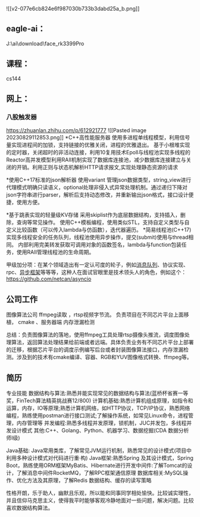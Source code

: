 ![[v2-077e6cb824e6f987030b733b3dabd25a_b.png]]


## eagle-ai：
J:\ai\download\face_rk3399Pro

## 课程：
cs144


## 网上：

### 八股触发器
https://zhuanlan.zhihu.com/p/612921777
![[Pasted image 20230829112853.png]]
*C++高性能服务器
使用多进程单线程模型，利用信号量实现进程间的加锁，支持链接的优雅关闭，进程的优雅退出。
基于小根堆实现的定时器，关闭超时的非活动连接，利用10复用技术Epoll与线程池实现多线程的Reactor高并发模型利用RAII机制实现了数据库连接池，减少数据库连接建立与关闭的开销。利用正则与状态机解析HTTP请求报文,实现处理静态资源的请求

*使用C++17标准的json解析器
使用variant 管理json数据类型，string_view进行代理模式明确只读语义，optional处理非侵入式异常处理机制。通过递归下降对json字符串进行parser，解析后支持动态修改，并重新输出json格式，接口设计便捷，使用方便。

*基于跳表实现的轻量级KV存储
采用skiplist作为底层数据结构，支持插入，删除，查询等常见操作。
使用C++模板编程，使用类似STL，支持自定义类型与自定义比较函数（可以传入lambda与仿函数），迭代器遍历。
*简易线程池(C++17)
实现多线程安全的任务队列，线程池使用异步操作，提交(submit)使用与thread相同。
内部利用完美转发获取可调用对象的函数签名，lambda与function包装任务，使用RAII管理线程池的生命周期。


甲级加分项：在某个领域造出有一定认可度的轮子，例如[消息队列](https://www.zhihu.com/search?q=%E6%B6%88%E6%81%AF%E9%98%9F%E5%88%97&search_source=Entity&hybrid_search_source=Entity&hybrid_search_extra=%7B%22sourceType%22%3A%22answer%22%2C%22sourceId%22%3A%223157724436%22%7D)、协议实现、rpc、[异步框架](https://www.zhihu.com/search?q=%E5%BC%82%E6%AD%A5%E6%A1%86%E6%9E%B6&search_source=Entity&hybrid_search_source=Entity&hybrid_search_extra=%7B%22sourceType%22%3A%22answer%22%2C%22sourceId%22%3A%223157724436%22%7D)等等等，这种人在面试官眼里是技术领头人的角色，例如这个：https://github.com/netcan/asyncio


## 公司工作
图像算法公司
ffmpeg读取 ，rtsp视频字节流。
负责项目在不同芯片平台上面移植，
cmake 、服务器端
内存泄漏检测

总结：负责图像算法的落地，使用ffmpeg工具处理rtsp摄像头推流，调度图像处理算法，返回算法处理结果给前端或者远端。具体负责业务有不同芯片平台上部署的迁移，根据芯片平台的调度示例编写后台或者封装图像算法接口，内存泄漏检测。涉及到的技术有cmake编译、容器、RGB和YUV图像格式转换、ffmpeg等。










## 简历
专业技能
数据结构与算法:熟悉并能实现常见的数据结构与算法(蓝桥杯省赛一等奖，FinTech算法精英挑战赛12/800)
计算机基础:熟悉计算机组成原理，如指令和运算，内存，IO等原理;熟悉计算机网络，如HTTP协议，TCP/IP协议，熟悉网络编程，熟练使用postman进行接口测试;了解操作系统，如常见Linux命令，进程管理，内存管理等
并发编程:熟悉多线程并发原理，锁机制，JUC并发包，多线程并发设计模式
其他:C++、Golang、Python、机器学习、数据挖掘(CDA 数据分析师I级)

Java基础: Java常用类库，了解常见JVM运行机制，熟悉常见的设计模式(项目中利用多种设计模式对代码进行重·构)
Java框架:熟悉Spring 及其设计模式，Spring Boot，熟练使用ORM框架MyBatis、Hibernate进行开发中间件:了解Tomcat的设计，了解消息中间件RocketMQ，了解RPC框架通信原理
数据库相关:MySQL操作、优化方法及其原理，了解Redis 数据结构、缓存的读写策略




性格开朗，乐于助人，幽默且乐观，所以能和同事同学相处愉快。比较诚实理性，并且信仰马克思主义，使得我平时能够客观冷静地面对一些问题，解决问题。比较喜欢数据结构算法。